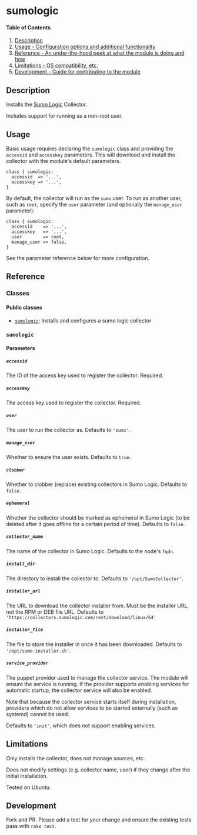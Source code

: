 # sumologic

#### Table of Contents

1. [Description](#description)
1. [Usage - Configuration options and additional functionality](#usage)
1. [Reference - An under-the-hood peek at what the module is doing and how](#reference)
1. [Limitations - OS compatibility, etc.](#limitations)
1. [Development - Guide for contributing to the module](#development)

## Description

Installs the [Sumo Logic](https://www.sumologic.com/) Collector.

Includes support for running as a non-root user.

## Usage

Basic usage requires declaring the `sumologic` class and providing the
`accessid` and `accesskey` parameters. This will download and install the
collector with the module's default parameters.

```
class { sumologic:
  accessid  => '...',
  accesskey => '...',
}
```

By default, the collector will run as the `sumo` user. To run as another user,
such as `root`, specify the `user` parameter (and optionally the `manage_user`
parameter):

```
class { sumologic:
  accessid    => '...',
  accesskey   => '...',
  user        => root,
  manage_user => false,
}
```

See the parameter reference below for more configuration.

## Reference

### Classes

#### Public classes
* [`sumologic`](#sumologic-1): Installs and configures a sumo logic collector

### `sumologic`

#### Parameters

##### `accessid`
The ID of the access key used to register the collector. Required.

##### `accesskey`
The access key used to register the collector. Required.

##### `user`
The user to run the collector as. Defaults to `'sumo'`.

##### `manage_user`
Whether to ensure the user exists. Defaults to `true`.

##### `clobber`
Whether to clobber (replace) existing collectors in Sumo Logic. Defaults to
`false`.

##### `ephemeral`
Whether the collector should be marked as ephemeral in Sumo Logic (to be
deleted after it goes offline for a certain period of time). Defaults to
`false`.

##### `collector_name`
The name of the collector in Sumo Logic. Defaults to the node's `fqdn`.

##### `install_dir`
The directory to install the collector to. Defaults to `'/opt/SumoCollector'`.

##### `installer_url`
The URL to download the collector installer from. Must be the installer URL,
not the RPM or DEB file URL.
Defaults to `'https://collectors.sumologic.com/rest/download/linux/64'`

##### `installer_file`
The file to store the installer in once it has been downloaded. Defaults to
`'/opt/sumo-installer.sh'`.

##### `service_provider`
The puppet provider used to manage the collector service. The module will
ensure the service is running. If the provider supports enabling services for
automatic startup, the collector service will also be enabled.

Note that because the collector service starts itself during installation,
providers which do not allow services to be started externally (such as
systemd) cannot be used.

Defaults to `'init'`, which does not support enabling services.

## Limitations

Only installs the collector, does not manage sources, etc.

Does not modify settings (e.g. collector name, user) if they change after the
initial installation.

Tested on Ubuntu.

## Development

Fork and PR. Please add a test for your change and ensure the existing tests pass with `rake test`.

